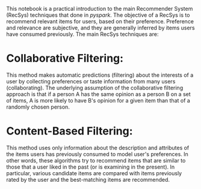 This notebook is a practical introduction to the main Recommender System (RecSys) techniques that done in *pyspark*. The objective of a RecSys is to recommend relevant items for users, based on their preference. Preference and relevance are subjective, and they are generally inferred by items users have consumed previously.
The main RecSys techniques are:

# Collaborative Filtering: 
This method makes automatic predictions (filtering) about the interests of a user by collecting preferences or taste information from many users (collaborating). The underlying assumption of the collaborative filtering approach is that if a person A has the same opinion as a person B on a set of items, A is more likely to have B's opinion for a given item than that of a randomly chosen person.

# Content-Based Filtering: 
This method uses only information about the description and attributes of the items users has previously consumed to model user's preferences. In other words, these algorithms try to recommend items that are similar to those that a user liked in the past (or is examining in the present). In particular, various candidate items are compared with items previously rated by the user and the best-matching items are recommended.
